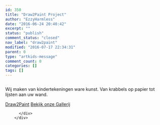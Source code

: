 ```yaml
---
id: 350
title: "Draw2Paint Project"
author: "EzzyHarmless"
date: "2016-06-24 20:40:42"
excerpt: ""
status: "publish"
comment_status: "closed"
nav_label: "draw2paint"
modified: "2016-07-17 22:34:31"
parent: 0
type: "artkids-message"
comment_count: 0
categories: []
tags: []
---
```



<div class="columns">
          <div class="column">
            <p class="lead">Wij maken van kindertekeningen ware kunst. Van krabbels op papier tot lijsten aan uw wand.</p>
            <div class="field is-grouped">
              <a href="/draw2paint/" class="button is-light"><span class="fa fa-blackboard"> </span> Draw2Paint</a>
              <a href="/portfolio/" class="button is-light"><span class="fa fa-blackboard"></span> Bekijk onze Gallerij</a>
          </div>
          <div class="column">

          </div>
        </div>
